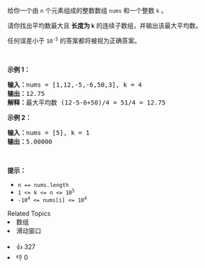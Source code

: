 <p>给你一个由 <code>n</code> 个元素组成的整数数组 <code>nums</code> 和一个整数 <code>k</code> 。</p>

<p>请你找出平均数最大且 <strong>长度为 <code>k</code></strong> 的连续子数组，并输出该最大平均数。</p>

<p>任何误差小于 <code>10<sup>-5</sup></code> 的答案都将被视为正确答案。</p>

<p>&nbsp;</p>

<p><strong>示例 1：</strong></p>

<pre>
<strong>输入：</strong>nums = [1,12,-5,-6,50,3], k = 4
<strong>输出：</strong>12.75
<strong>解释：</strong>最大平均数 (12-5-6+50)/4 = 51/4 = 12.75
</pre>

<p><strong>示例 2：</strong></p>

<pre>
<strong>输入：</strong>nums = [5], k = 1
<strong>输出：</strong>5.00000
</pre>

<p>&nbsp;</p>

<p><strong>提示：</strong></p>

<ul> 
 <li><code>n == nums.length</code></li> 
 <li><code>1 &lt;= k &lt;= n &lt;= 10<sup>5</sup></code></li> 
 <li><code>-10<sup>4</sup> &lt;= nums[i] &lt;= 10<sup>4</sup></code></li> 
</ul>

<div><div>Related Topics</div><div><li>数组</li><li>滑动窗口</li></div></div><br><div><li>👍 327</li><li>👎 0</li></div>